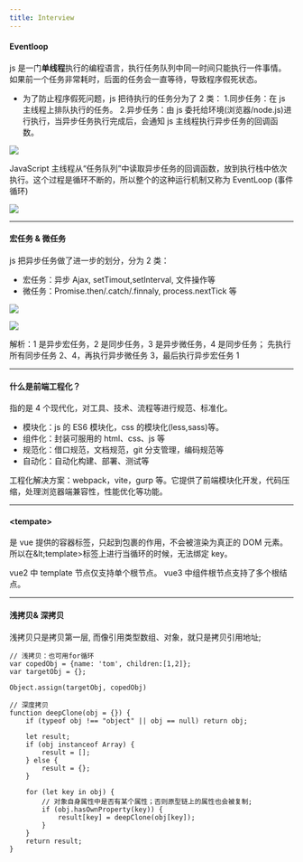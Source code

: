 ```yaml
---
title: Interview
---
```


#### Eventloop

js 是一门**单线程**执行的编程语言，执行任务队列中同一时间只能执行一件事情。如果前一个任务非常耗时，后面的任务会一直等待，导致程序假死状态。

-   为了防止程序假死问题，js 把待执行的任务分为了 2 类： 1.同步任务：在 js 主线程上排队执行的任务。 2.异步任务：由 js 委托给环境(浏览器/node.js)进行执行，当异步任务执行完成后，会通知 js 主线程执行异步任务的回调函数。

![](/images/interview/1.jpeg)

JavaScript 主线程从“任务队列”中读取异步任务的回调函数，放到执行栈中依次执行。这个过程是循环不断的，所以整个的这种运行机制又称为 EventLoop (事件循环)

![](/images/interview/2.jpeg)

---

#### 宏任务 & 微任务

js 把异步任务做了进一步的划分，分为 2 类：

-   宏任务：异步 Ajax, setTimout,setInterval, 文件操作等
-   微任务：Promise.then/.catch/.finnaly, process.nextTick 等

![](/images/interview/3.jpeg)

![](/images/interview/4.jpeg)

解析：1 是异步宏任务，2 是同步任务，3 是异步微任务，4 是同步任务；
先执行所有同步任务 2、4，再执行异步微任务 3，最后执行异步宏任务 1

---

#### 什么是前端工程化？

指的是 4 个现代化，对工具、技术、流程等进行规范、标准化。

-   模块化：js 的 ES6 模块化，css 的模块化(less,sass)等。
-   组件化：封装可服用的 html、css、js 等
-   规范化：借口规范，文档规范，git 分支管理，编码规范等
-   自动化：自动化构建、部署、测试等

工程化解决方案：webpack，vite，gurp 等。它提供了前端模块化开发，代码压缩，处理浏览器端兼容性，性能优化等功能。

---

#### &lt;tempate&gt;

是 vue 提供的容器标签，只起到包裹的作用，不会被渲染为真正的 DOM 元素。
所以在\&lt;template&gt;标签上进行当循环的时候，无法绑定 key。

vue2 中 template 节点仅支持单个根节点。
vue3 中组件根节点支持了多个根结点。

---

#### 浅拷贝& 深拷贝

浅拷贝只是拷贝第一层, 而像引用类型数组、对象，就只是拷贝引用地址;

```
// 浅拷贝：也可用for循环
var copedObj = {name: 'tom', children:[1,2]};
var targetObj = {};

Object.assign(targetObj, copedObj)
```

```
// 深度拷贝
function deepClone(obj = {}) {
	if (typeof obj !== "object" || obj == null) return obj;

	let result;
	if (obj instanceof Array) {
		result = [];
	} else {
		result = {};
	}

	for (let key in obj) {
		// 对象自身属性中是否有某个属性；否则原型链上的属性也会被复制;
		if (obj.hasOwnProperty(key)) {
			result[key] = deepClone(obj[key]);
		}
	}
	return result;
}
```
